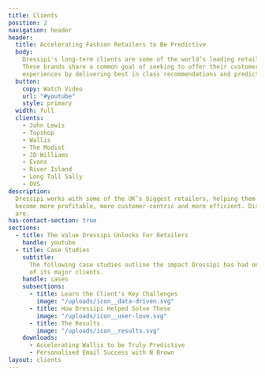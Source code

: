 ```yaml
---
title: Clients
position: 2
navigation: header
header:
  title: Accelerating Fashion Retailers to Be Predictive
  body:
    Dressipi's long-term clients are some of the world’s leading retail brands.
    These brands share a common goal of seeking to offer their customers unbeatable
    experiences by delivering best in class recommendations and prediction scores.
  button:
    copy: Watch Video
    url: "#youtube"
    style: primary
  width: full
  clients:
    - John Lewis
    - Topshop
    - Wallis
    - The Modist
    - JD Williams
    - Evans
    - River Island
    - Long Tall Sally
    - OVS
description:
  Dressipi works with some of the UK’s biggest retailers, helping them
  become more profitable, more customer-centric and more efficient. Discover who they
  are.
has-contact-section: true
sections:
  - title: The Value Dressipi Unlocks For Retailers
    handle: youtube
  - title: Case Studies
    subtitle:
      The following case studies outline the impact Dressipi has had on some
      of its major clients.
    handle: cases
    subsections:
      - title: Learn the Client's Key Challenges
        image: "/uploads/icon__data-driven.svg"
      - title: How Dressipi Helped Solve These
        image: "/uploads/icon__user-love.svg"
      - title: The Results
        image: "/uploads/icon__results.svg"
    downloads:
      - Accelerating Wallis to be Truly Predictive
      - Personalised Email Success with N Brown
layout: clients
---
```

